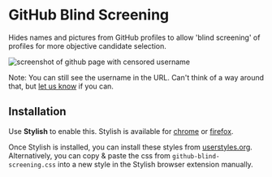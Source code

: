 # GitHub Blind Screening

Hides names and pictures from GitHub profiles to allow 'blind screening' of
profiles for more objective candidate selection.

![screenshot of github page with censored username](http://i.imgur.com/yNyq9Ol.png)

Note: You can still see the username in the URL. Can't think of a way around
that, but [let us
know](https://github.com/CityOfPhiladelphia/github-blind-screening/issues/new)
if you can.

## Installation
Use **Stylish** to enable this. Stylish is available for
[chrome](https://chrome.google.com/webstore/detail/stylish/fjnbnpbmkenffdnngjfgmeleoegfcffe?hl=en)
or [firefox](https://addons.mozilla.org/en-US/firefox/addon/stylish/).

Once Stylish is installed, you can install these styles from
[userstyles.org](https://userstyles.org/styles/136119/github-blind-screening).
Alternatively, you can copy & paste the css from `github-blind-screening.css`
into a new style in the Stylish browser extension manually.
